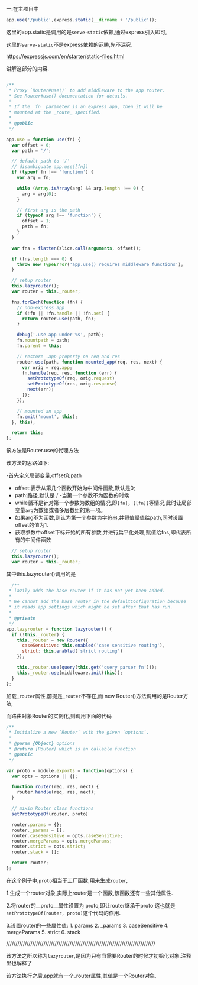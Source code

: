 
一:在主项目中
```js 
app.use('/public',express.static(__dirname + '/public'));
```
这里的app.static是调用的是`serve-static`依赖,通过express引入即可,

这里的`serve-static`不是express依赖的范畴,先不深究.

https://expressjs.com/en/starter/static-files.html

讲解这部分的内容.

```js

/**
 * Proxy `Router#use()` to add middleware to the app router.
 * See Router#use() documentation for details.
 *
 * If the _fn_ parameter is an express app, then it will be
 * mounted at the _route_ specified.
 *
 * @public
 */

app.use = function use(fn) {
  var offset = 0;
  var path = '/';

  // default path to '/'
  // disambiguate app.use([fn])
  if (typeof fn !== 'function') {
    var arg = fn;

    while (Array.isArray(arg) && arg.length !== 0) {
      arg = arg[0];
    }

    // first arg is the path
    if (typeof arg !== 'function') {
      offset = 1;
      path = fn;
    }
  }

  var fns = flatten(slice.call(arguments, offset));

  if (fns.length === 0) {
    throw new TypeError('app.use() requires middleware functions');
  }

  // setup router
  this.lazyrouter();
  var router = this._router;

  fns.forEach(function (fn) {
    // non-express app
    if (!fn || !fn.handle || !fn.set) {
      return router.use(path, fn);
    }

    debug('.use app under %s', path);
    fn.mountpath = path;
    fn.parent = this;

    // restore .app property on req and res
    router.use(path, function mounted_app(req, res, next) {
      var orig = req.app;
      fn.handle(req, res, function (err) {
        setPrototypeOf(req, orig.request)
        setPrototypeOf(res, orig.response)
        next(err);
      });
    });

    // mounted an app
    fn.emit('mount', this);
  }, this);

  return this;
};

```
该方法是Router.use的代理方法

该方法的思路如下:

-首先定义局部变量,offset和path
  - offset:表示从第几个函数开始为中间件函数,默认是0;
  - path:路径,默认是 /
-当第一个参数不为函数的时候
  - while循环是针对第一个参数为数组的情况,即`[fn]`，`[[fn]]`等情况,此时让局部变量`arg`为数组或者多层数组的第一项。
  - 如果arg不为函数,则认为第一个参数为字符串,并将值赋值给path,同时设置offset的值为1.
- 获取参数中offset下标开始的所有参数,并进行扁平化处理,赋值给fns,即代表所有的中间件函数

```js
  // setup router
  this.lazyrouter();
  var router = this._router;
```
其中this.lazyrouter()调用的是

```js 
  /**
 * lazily adds the base router if it has not yet been added.
 *
 * We cannot add the base router in the defaultConfiguration because
 * it reads app settings which might be set after that has run.
 *
 * @private
 */
app.lazyrouter = function lazyrouter() {
  if (!this._router) {
    this._router = new Router({
      caseSensitive: this.enabled('case sensitive routing'),
      strict: this.enabled('strict routing')
    });

    this._router.use(query(this.get('query parser fn')));
    this._router.use(middleware.init(this));
  }
};

```
加载`_router`属性,前提是`_router`不存在,而 new Router()方法调用的是Router方法,

而路由对象Router的实例化,则调用下面的代码

```js
/**
 * Initialize a new `Router` with the given `options`.
 *
 * @param {Object} options
 * @return {Router} which is an callable function
 * @public
 */

var proto = module.exports = function(options) {
  var opts = options || {};

  function router(req, res, next) {
    router.handle(req, res, next);
  }

  // mixin Router class functions
  setPrototypeOf(router, proto)

  router.params = {};
  router._params = [];
  router.caseSensitive = opts.caseSensitive;
  router.mergeParams = opts.mergeParams;
  router.strict = opts.strict;
  router.stack = [];

  return router;
};

```
在这个例子中,`proto`相当于工厂函数,用来生成`router`,

  1.生成一个router对象,实际上router是一个函数,该函数还有一些其他属性.
  
  2.将router的__proto__属性设置为 proto,即让router继承于proto
  这也就是 `setPrototypeOf(router, proto)`这个代码的作用.
  
  3.设置router的一些属性值:
    1. params
    2. _params
    3. caseSensitive
    4. mergeParams
    5. strict
    6. stack

////////////////////////////////////////////////////////////////////////////////

该方法之所以称为`lazyrouter`,是因为只有当需要Router的时候才初始化对象.注释里也解释了

该方法执行之后,app就有一个_router属性,其值是一个Router对象.








